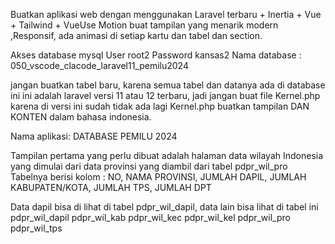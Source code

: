 Buatkan aplikasi web dengan menggunakan Laravel terbaru + Inertia + Vue + Tailwind + VueUse Motion
buat tampilan yang menarik modern ,Responsif, ada animasi di setiap kartu dan tabel dan section.

Akses database mysql
User root2
Password kansas2
Nama database : 050_vscode_clacode_laravel11_pemilu2024

jangan buatkan tabel baru, karena semua tabel dan datanya ada di database ini
ini adalah laravel versi 11 atau 12 terbaru, jadi jangan buat file Kernel.php karena di versi ini sudah tidak ada lagi Kernel.php
buatkan tampilan DAN KONTEN dalam bahasa indonesia.

Nama aplikasi: 
DATABASE PEMILU 2024

Tampilan pertama yang perlu dibuat adalah halaman data wilayah Indonesia yang dimulai dari data provinsi yang diambil dari tabel pdpr_wil_pro
Tabelnya berisi kolom : NO, NAMA PROVINSI, JUMLAH DAPIL, JUMLAH KABUPATEN/KOTA, JUMLAH TPS, JUMLAH DPT

Data dapil bisa di lihat di tabel pdpr_wil_dapil, data lain bisa lihat di tabel ini
pdpr_wil_dapil
pdpr_wil_kab
pdpr_wil_kec
pdpr_wil_kel
pdpr_wil_pro
pdpr_wil_tps
